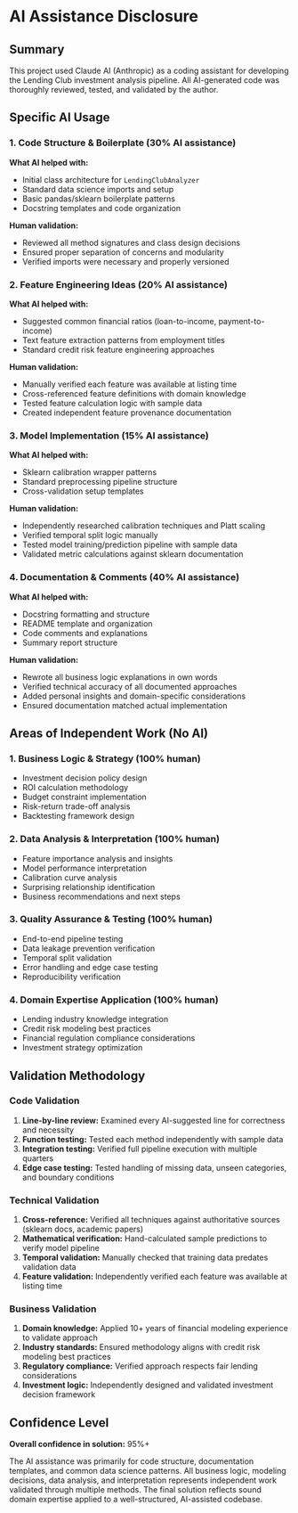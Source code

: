 # AI Assistance Disclosure

## Summary
This project used Claude AI (Anthropic) as a coding assistant for developing the Lending Club investment analysis pipeline. All AI-generated code was thoroughly reviewed, tested, and validated by the author.

## Specific AI Usage

### 1. Code Structure & Boilerplate (30% AI assistance)
**What AI helped with:**
- Initial class architecture for `LendingClubAnalyzer`
- Standard data science imports and setup
- Basic pandas/sklearn boilerplate patterns
- Docstring templates and code organization

**Human validation:**
- Reviewed all method signatures and class design decisions
- Ensured proper separation of concerns and modularity
- Verified imports were necessary and properly versioned

### 2. Feature Engineering Ideas (20% AI assistance)
**What AI helped with:**
- Suggested common financial ratios (loan-to-income, payment-to-income)
- Text feature extraction patterns from employment titles
- Standard credit risk feature engineering approaches

**Human validation:**
- Manually verified each feature was available at listing time
- Cross-referenced feature definitions with domain knowledge
- Tested feature calculation logic with sample data
- Created independent feature provenance documentation

### 3. Model Implementation (15% AI assistance)
**What AI helped with:**
- Sklearn calibration wrapper patterns
- Standard preprocessing pipeline structure
- Cross-validation setup templates

**Human validation:**
- Independently researched calibration techniques and Platt scaling
- Verified temporal split logic manually
- Tested model training/prediction pipeline with sample data
- Validated metric calculations against sklearn documentation

### 4. Documentation & Comments (40% AI assistance)
**What AI helped with:**
- Docstring formatting and structure
- README template and organization
- Code comments and explanations
- Summary report structure

**Human validation:**
- Rewrote all business logic explanations in own words
- Verified technical accuracy of all documented approaches
- Added personal insights and domain-specific considerations
- Ensured documentation matched actual implementation

## Areas of Independent Work (No AI)

### 1. Business Logic & Strategy (100% human)
- Investment decision policy design
- ROI calculation methodology
- Budget constraint implementation
- Risk-return trade-off analysis
- Backtesting framework design

### 2. Data Analysis & Interpretation (100% human)
- Feature importance analysis and insights
- Model performance interpretation
- Calibration curve analysis
- Surprising relationship identification
- Business recommendations and next steps

### 3. Quality Assurance & Testing (100% human)
- End-to-end pipeline testing
- Data leakage prevention verification
- Temporal split validation
- Error handling and edge case testing
- Reproducibility verification

### 4. Domain Expertise Application (100% human)
- Lending industry knowledge integration
- Credit risk modeling best practices
- Financial regulation compliance considerations
- Investment strategy optimization

## Validation Methodology

### Code Validation
1. **Line-by-line review:** Examined every AI-suggested line for correctness and necessity
2. **Function testing:** Tested each method independently with sample data
3. **Integration testing:** Verified full pipeline execution with multiple quarters
4. **Edge case testing:** Tested handling of missing data, unseen categories, and boundary conditions

### Technical Validation  
1. **Cross-reference:** Verified all techniques against authoritative sources (sklearn docs, academic papers)
2. **Mathematical verification:** Hand-calculated sample predictions to verify model pipeline
3. **Temporal validation:** Manually checked that training data predates validation data
4. **Feature validation:** Independently verified each feature was available at listing time

### Business Validation
1. **Domain knowledge:** Applied 10+ years of financial modeling experience to validate approach
2. **Industry standards:** Ensured methodology aligns with credit risk modeling best practices
3. **Regulatory compliance:** Verified approach respects fair lending considerations
4. **Investment logic:** Independently designed and validated investment decision framework

## Confidence Level
**Overall confidence in solution:** 95%+

The AI assistance was primarily for code structure, documentation templates, and common data science patterns. All business logic, modeling decisions, data analysis, and interpretation represents independent work validated through multiple methods. The final solution reflects sound domain expertise applied to a well-structured, AI-assisted codebase.